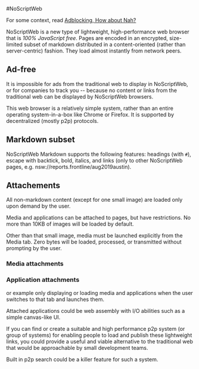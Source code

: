 #NoScriptWeb

For some context, read  [Adblocking, How about Nah?](https://www.eff.org/deeplinks/2019/07/adblocking-how-about-nah)

NoScriptWeb is a new type of lightweight, high-performance web browser that is *100% JavaScript free*. Pages are encoded in an encrypted, size-limited subset of markdown distributed in a content-oriented (rather than server-centric) fashion. They load almost instantly from network peers.

## Ad-free

It is impossible for ads from the traditional web to display in NoScriptWeb, or for companies to track you -- because no content or links from the traditional web can be displayed by NoScriptWeb browsers.

This web browser is a relatively simple system, rather than an entire operating system-in-a-box like Chrome or Firefox. It is supported by decentralized (mostly p2p) protocols.
 
 ## Markdown subset
 
NoScriptWeb Markdown supports the following features: headings (with `#`), escape with backtick, bold, italics, and links (only to other NoScriptWeb pages, e.g. nsw://reports.frontline/aug2019austin).
 
 ## Attachements
 
 All non-markdown content (except for one small image) are loaded only upon demand by the user.
 
Media and applications can be attached to pages, but have restrictions.  No more than 10KB of images will be loaded by default.

Other than that small image, media must be launched explicitly from the Media tab.  Zero bytes will be loaded, processed, or transmitted without prompting by the user.

### Media attachments


### Application attachments

or example only displaying or loading media and applications when the user switches to that tab and launches them.

Attached applications could be web assembly with I/O abilities such as a simple canvas-like UI.

If you can find or create a suitable and high performance p2p system (or group of systems) for enabling people to load and publish these lightweight links, you could provide a useful and viable alternative to the traditional web that would be approachable by small development teams.

Built in p2p search could be a killer feature for such a system.

